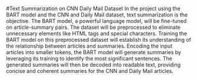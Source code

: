#Text Summarization on CNN Daily Mail Dataset
In the project using the BART model and the CNN and Daily Mail dataset, text summarization is the objective. The BART model, a powerful language model, will be fine-tuned on article-summary pairs. The dataset will be preprocessed to eliminate unnecessary elements like HTML tags and special characters. Training the BART model on this preprocessed dataset will establish its understanding of the relationship between articles and summaries. Encoding the input articles into smaller tokens, the BART model will generate summaries by leveraging its training to identify the most significant sentences. The generated summaries will then be decoded into readable text, providing concise and coherent summaries for the CNN and Daily Mail articles.
